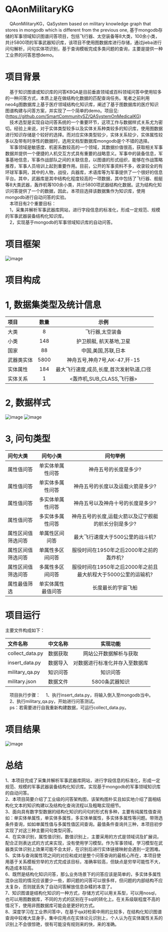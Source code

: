 # QAonMilitaryKG
&emsp;QAonMilitaryKG，QaSystem based on military knowledge graph that stores in mongodb which is different from the previous one, 基于mongodb存储的军事领域知识图谱问答项目，包括飞行器、太空装备等8大类，100余小类，共计5800项的军事武器知识库，该项目不使用图数据库进行存储，通过jieba进行问句解析，问句实体项识别，基于查询模板完成多类问题的查询，主要是提供一种工业界的问答思想demo。  
# 项目背景
&emsp;基于知识图谱或知识库的问答KBQA是目前垂直领域或百科领域问答中使用较多的一种问答方式，本质上是在做结构化数据的匹配查询任务。笔者之前利用neo4g图数据库上基于医疗领域结构化知识库，阐述了基于图数据库的医疗知识图谱构建与问答方案，并实现了一个简单的demo。项目见:(https://github.com/SmartCommunitySZ/QASystemOnMedicalKG)  
&emsp;技术选型是实现自动问答系统的一个重要环节，这项工作与数据样式关系尤为密切。经验上来说，对于实体类型较多以及实体关系种类较多的知识库，使用图数据进行知识存储是个较好的选择。而对应实体类型较少，实体关系较少，实体属性较多以及带有时序性的数据时，选用文档型数据库mongodb是个不错的选择。  
&emsp;军事领域是敏感度、机密系数较高的一个领域，其数据价值很高，获取相关军事数据并提供一个便捷的人机交互方式具有重要的战略意义。军事中的装备信息，军事基地信息，军事作战部队之间的关联信息，以图谱的形式组织，能够在作战策略推荐，军事人员培训上起到重要作用。目前，公开的军事资料不多，收录较全的有环球军事网，其中的人物，战役，兵器库，术语库等为军事提供了一个很好的信息平台。其中，武器库是其中结构化程度较高的一项数据，其中包括了飞行器、舰艇等8大类武器，轰炸机等100余小类，共计5800项武器结构化数据。这为结构化知识问答提供了一个的数据，因此，本项目选择该数据集作为知识库，使用mongodb进行自动问答的实验。  
&emsp;本项目有2个重要目标：  
&emsp;1，采集并解析军事武器库网站，进行字段信息的标准化，形成一定规范、规模的军事武器装备结构化知识库。  
&emsp;2，实现基于mongodb的军事领域知识库的自动问答。  

# 项目框架
![image](https://github.com/SmartCommunitySZ/QAonMilitaryKG/blob/master/image/schema.png)

# 项目构成

# 1, 数据集类型及统计信息

| 项目 | 数量 | 示例 |
| :--- | :---: | :---: |
| 大类 | 8 | 飞行器,太空装备 |
| 小类 | 148 | 护卫舰艇, 航天基地,卫星|
| 国家 | 88 | 中国,美国,苏联,日本|
| 武器类实体 | 5800 | 神舟五号,神舟7号,AK-47,歼-15 |
| 实体属性 | 184 | 最大飞行速度,成员,长度,首次发射轨道,口径 |
| 实体关系 | 1 | <轰炸机,SUB_CLASS,飞行器> |


# 2, 数据样式
![image](https://github.com/SmartCommunitySZ/QAonMilitaryKG/blob/master/image/data_sample1.png)
![image](https://github.com/SmartCommunitySZ/QAonMilitaryKG/blob/master/image/data_sample2.png)

# 3, 问句类型

| 问句大类 | 问句小类 | 问句举例 |
| :--- | :---: | :---: |
| 属性值问答 | 单实体单属性问答 | 神舟五号的长度是多少? |
| 属性值问答 | 单实体多属性问答 | 神舟五号的长度以及运载火箭是多少? |
| 属性值问答 | 多实体单属性问答 | 神舟五号以及神舟十号的长度是多少? |
| 属性值问答 | 多实体多属性问答 | 神舟五号的长度,运载火箭以及辽宁舰艇的航长分别是多少? |
| 属性区间值筛选问答 | 单属性区间问答 | 最大飞行速度大于500公里的战斗机? |
| 属性区间值筛选问答 | 单属性多区间问答 | 服役时间在1950年之后2000年之前的轰炸机? |
| 属性区间值筛选问答 | 多属性多区间问答 | 服役时间在1950年之后2000年之前且最大航程大于5000公里的运输机? |
| 属性最值筛选 | 单实体属性最值问答 | 长度最长的宇宙飞船 |

# 项目运行

主要文件构成如下：


| 文件名称 | 中文名称 | 实现功能 |
| :--- | :---: | :---: |
| collect_data.py | 数据获取 | 网站公开数据解析与获取 |
| insert_data.py | 数据导入 | 对数据进行标准化并存入至数据库 |
| military_qa.py | 知识问答 | 知识问答 |
| military.json | 数据文件 | 5800条武器知识 |

&emsp;项目执行步骤：
&emsp;1、执行insert_data.py，将输入倒入至mongodb当中。    
&emsp;2、执行military_qa.py，开始进行问答测试。  
&emsp;ps：若需要进行自我重新构建数据，可运行collect_data.py。  

# 项目结果
![image](https://github.com/SmartCommunitySZ/QAonMilitaryKG/blob/master/image/res_example1.png)


# 总结
1、本项目完成了采集并解析军事武器库网站，进行字段信息的标准化，形成一定规范、规模的军事武器装备结构化知识库。实现基于mongodb的军事领域知识库的自动问答。  
2、本项目简要介绍了工业级的问答架构图，该架构图朴实且如实地介绍了面相结构化文本的知识构建以及结构化查询流程以及粗略实现细节。  
3、面向具有数字型数据的结构化知识的问句的形式有多种，主要有纯属性值查询如：单实体单属性，单实体多属性，多实体单属性，多实体多属性等问题。带筛选条件查询，如如单属性值与多属性值区间查询。最值条件查询共三种，本项目初步实现了对这三种主要问句类型问答。  
4、在实体识别，属性值识别，数值识别上，主要采用的方式是领域词及扩展词，配合正则表达式的方式来实现，没有使用学习模型。作为军事领域，学习模型在武器类实体识别上效果可能不会太好，在识别后进行实体链接映射会遇到一定困难。  
5、实体与查询属性项之间的对应和成对是整个问答查询的最核心所在，本项目使用基于关系模板穷举的方式完成该目标，准确率较高，但缺点是穷举可能性不大，构造成本较高。  
6、既然是结构化知识问答，那么业务场景下的问答应该是简单的，多实体多属性混杂出现的情况应该要少一些，即问题的问答可以很多样，但问题的内部结构不应太复杂，否则就丢失了自动问答解放信息杂糅的本意了。  
7、知识图谱是结构化知识的一种方式，存储方式可以用关系型，可以用nosql，也可以用图数据库，不同的方式的区别在于sql的转化上。在关系级联程度不高的情况下，使用非图数据库可能会是更好的方式。  
8、深度学习在工业界问答中，在基于qa对检索中用的比较多，在结构化知识图谱查询中较难大显身手，集中应用点在实体论元识别上，个人认为在实体属性关系的识别上不会很惊艳，很有可能没有规则来的快，来的准确。  

